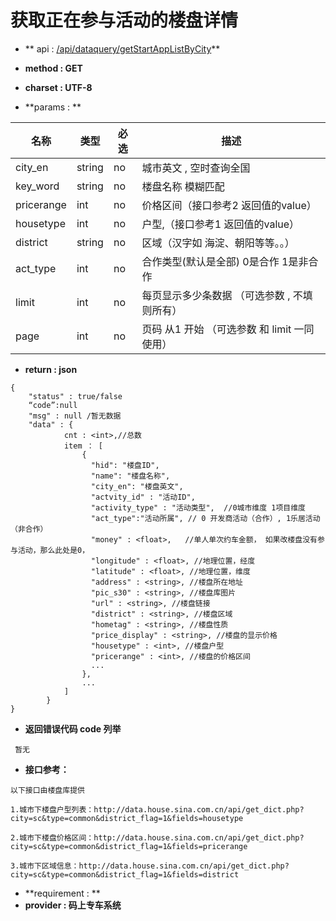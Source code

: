 
# 获取正在参与活动的楼盘详情

* ** api : [/api/dataquery/getStartAppListByCity](/api/dataquery/getStartAppListByCity)** 

* **method : GET**

* **charset : UTF-8**

* **params : **

| 名称|类型| 必选 | 描述|
| -- | -- | -- | -- |
| city_en  | string | no | 城市英文 , 空时查询全国|
| key_word  | string | no | 楼盘名称 模糊匹配|
|pricerange|int|no|价格区间（接口参考2 返回值的value）|
|housetype|int|no|户型,（接口参考1 返回值的value）|
|district|string|no|区域（汉字如 海淀、朝阳等等。。）|
|act_type|int|no|合作类型(默认是全部) 0是合作 1是非合作|
|limit|int|no|每页显示多少条数据 （可选参数 , 不填则所有） |
|page|int|no|页码 从1 开始  （可选参数 和 limit 一同使用）|


* **return : json**

```
{
    "status" : true/false
    “code”:null
    "msg" : null /暂无数据 
    "data" : {
            cnt : <int>,//总数
            item ： [
                {
                  "hid": "楼盘ID",
                  "name": "楼盘名称",
                  "city_en": "楼盘英文",
                  "actvity_id" : "活动ID",
                  "activity_type" : "活动类型",  //0城市维度 1项目维度
                  "act_type":"活动所属", // 0 开发商活动（合作）, 1乐居活动（非合作）
                  "money" : <float>,   //单人单次约车金额， 如果改楼盘没有参与活动，那么此处是0，
                  "longitude" : <float>, //地理位置，经度
                  "latitude" : <float>, //地理位置，维度
                  "address" : <string>, //楼盘所在地址
                  "pic_s30" : <string>, //楼盘库图片
                  "url" : <string>, //楼盘链接
                  "district" : <string>, //楼盘区域
                  "hometag" : <string>, //楼盘性质
                  "price_display" : <string>, //楼盘的显示价格
                  "housetype" : <int>, //楼盘户型 
                  "pricerange" : <int>, //楼盘的价格区间
                  ...
                },
                ...
            ]
        }
}
```
* **返回错误代码 code 列举**

```
 暂无

```

* **接口参考：**

```
以下接口由楼盘库提供

1.城市下楼盘户型列表：http://data.house.sina.com.cn/api/get_dict.php?city=sc&type=common&district_flag=1&fields=housetype

2.城市下楼盘价格区间：http://data.house.sina.com.cn/api/get_dict.php?city=sc&type=common&district_flag=1&fields=pricerange

3.城市下区域信息：http://data.house.sina.com.cn/api/get_dict.php?city=sc&type=common&district_flag=1&fields=district
```

* **requirement : **
* **provider : 码上专车系统**
